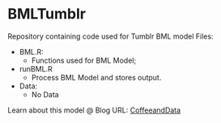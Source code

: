 # BMLTumblr
Repository containing code used for Tumblr BML model
Files: 
* BML.R:
  * Functions used for BML Model;
* runBML.R
  * Process BML Model and stores output.
* Data:
  * No Data

Learn about this model @
Blog URL: [CoffeeandData](http://www.Coffeeanddata.tumblr.com)

